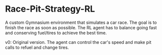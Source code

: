 # Race-Pit-Strategy-RL

A custom Gymnasium environment that simulates a car race. The goal is to finish the race as soon as possible. The RL agent has to balance going fast and conserving fuel/tires to achieve the best time.

v0: Original version. The agent can control the car's speed and make pit calls to refuel and change tires.
